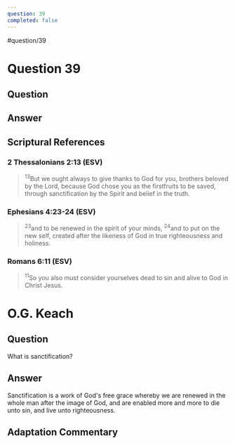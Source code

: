 ```yaml
---
question: 39
completed: false
---
```

#question/39
# Question 39

## Question


## Answer


## Scriptural References
### 2 Thessalonians 2:13 (ESV)
> <sup>13</sup>But we ought always to give thanks to God for you, brothers beloved by the Lord, because God chose you as the firstfruits to be saved, through sanctification by the Spirit and belief in the truth.

### Ephesians 4:23-24 (ESV)
> <sup>23</sup>and to be renewed in the spirit of your minds,
> <sup>24</sup>and to put on the new self, created after the likeness of God in true righteousness and holiness.

### Romans 6:11 (ESV)
> <sup>11</sup>So you also must consider yourselves dead to sin and alive to God in Christ Jesus.

# O.G. Keach
## Question
What is sanctification?

## Answer
Sanctification is a work of God's free grace whereby we are renewed in the whole man after the image of God, and are enabled more and more to die unto sin, and live unto righteousness.

## Adaptation Commentary
